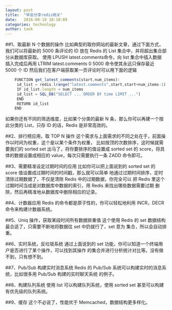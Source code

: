 ```yaml
---
layout: post
title:  "早会分享redis相关"
date:   2016-09-10 10:10:09
categories: technology
author: tank
---
```


##1、取最新 N 个数据的操作
比如典型的取你网站的最新文章，通过下面方式，我们可以将最新的 5000 条评论的 ID 放在
Redis 的 List 集合中，并将超出集合部分从数据库获取。
使用 LPUSH latest.comments<ID>命令，向 list 集合中插入数据
插入完成后再用 LTRIM latest.comments 0 5000 命令使其永远只保存最近 5000 个 ID
然后我们在客户端获取某一页评论时可以用下面的逻辑
```javascript
    FUNCTION get_latest_comments(start,num_items):
     id_list = redis.lrange("latest.comments",start,start+num_items-1)
     IF id_list.length < num_items
     id_list = SQL_DB("SELECT ... ORDER BY time LIMIT ...")
     END
     RETURN id_list
    END
```
如果你还有不同的筛选维度，比如某个分类的最新 N 条，那么你可以再建一个按此分类的
List，只存 ID 的话，Redis 是非常高效的。

##2、排行榜应用，取 TOP N 操作
这个需求与上面需求的不同之处在于，前面操作以时间为权重，这个是以某个条件为权重，
比如按顶的次数排序，这时候就需要我们的 sorted set 出马了，将你要排序的值设置成 sorted
set 的 score，将具体的数据设置成相应的 value，每次只需要执行一条 ZADD 命令即可。

##3、需要精准设定过期时间的应用
比如你可以把上面说到的 sorted set 的 score 值设置成过期时间的时间戳，那么就可以简单
地通过过期时间排序，定时清除过期数据了，不仅是清除 Redis 中的过期数据，你完全可以
把 Redis 里这个过期时间当成是对数据库中数据的索引，用 Redis 来找出哪些数据需要过期
删除，然后再精准地从数据库中删除相应的记录。

##4、计数器应用
Redis 的命令都是原子性的，你可以轻松地利用 INCR，DECR 命令来构建计数器系统。

##5、Uniq 操作，获取某段时间所有数据排重值
这个使用 Redis 的 set 数据结构最合适了，只需要不断地将数据往 set 中扔就行了，set 意为
集合，所以会自动排重。

##6、实时系统，反垃圾系统
通过上面说到的 set 功能，你可以知道一个终端用户是否进行了某个操作，可以找到其操作
的集合并进行分析统计对比等。没有做不到，只有想不到。

##7、Pub/Sub 构建实时消息系统
Redis 的 Pub/Sub 系统可以构建实时的消息系统，比如很多用 Pub/Sub 构建的实时聊天系统
的例子。

##8、构建队列系统
使用 list 可以构建队列系统，使用 sorted set 甚至可以构建有优先级的队列系统。

##9、缓存
这个不必说了，性能优于 Memcached，数据结构更多样化。
